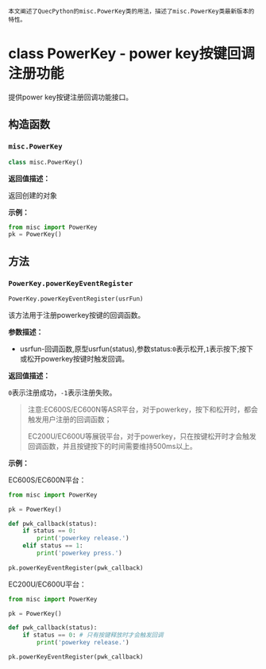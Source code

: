     本文阐述了QuecPython的misc.PowerKey类的用法，描述了misc.PowerKey类最新版本的特性。

# class PowerKey - power key按键回调注册功能

提供power key按键注册回调功能接口。

## 构造函数

### `misc.PowerKey`

```python
class misc.PowerKey()
```

**返回值描述：**

返回创建的对象

**示例：**

```python
from misc import PowerKey
pk = PowerKey()
```

## 方法

### `PowerKey.powerKeyEventRegister`

```python
PowerKey.powerKeyEventRegister(usrFun)
```

该方法用于注册powerkey按键的回调函数。

**参数描述：**

- usrfun-回调函数,原型usrfun(status),参数status:`0`表示松开,`1`表示按下;按下或松开powerkey按键时触发回调。

**返回值描述：**

`0`表示注册成功，`-1`表示注册失败。

> 注意:EC600S/EC600N等ASR平台，对于powerkey，按下和松开时，都会触发用户注册的回调函数；
>
> EC200U/EC600U等展锐平台，对于powerkey，只在按键松开时才会触发回调函数，并且按键按下的时间需要维持500ms以上。

**示例：**

EC600S/EC600N平台：

```python
from misc import PowerKey

pk = PowerKey()

def pwk_callback(status):
	if status == 0:
		print('powerkey release.')
	elif status == 1:
		print('powerkey press.')
        
pk.powerKeyEventRegister(pwk_callback)
```

EC200U/EC600U平台：

```python
from misc import PowerKey

pk = PowerKey()

def pwk_callback(status):
	if status == 0: # 只有按键释放时才会触发回调
		print('powerkey release.')

pk.powerKeyEventRegister(pwk_callback)
```
